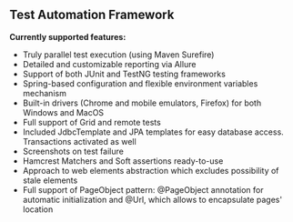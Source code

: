 Test Automation Framework
- 
 
**Currently supported features:**

- Truly parallel test execution (using Maven Surefire)
- Detailed and customizable reporting via Allure
- Support of both JUnit and TestNG testing frameworks
- Spring-based configuration and flexible environment variables mechanism
- Built-in drivers (Chrome and mobile emulators, Firefox) for both Windows and MacOS
- Full support of Grid and remote tests
- Included JdbcTemplate and JPA templates for easy database access. Transactions activated as well
- Screenshots on test failure
- Hamcrest Matchers and Soft assertions ready-to-use
- Approach to web elements abstraction which excludes possibility of stale elements
- Full support of PageObject pattern: @PageObject annotation for automatic initialization and @Url, which allows to encapsulate pages' location  
